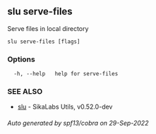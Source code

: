## slu serve-files

Serve files in local directory

```
slu serve-files [flags]
```

### Options

```
  -h, --help   help for serve-files
```

### SEE ALSO

* [slu](slu.md)	 - SikaLabs Utils, v0.52.0-dev

###### Auto generated by spf13/cobra on 29-Sep-2022
